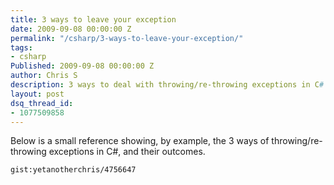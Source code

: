 ```yaml
---
title: 3 ways to leave your exception
date: 2009-09-08 00:00:00 Z
permalink: "/csharp/3-ways-to-leave-your-exception/"
tags:
- csharp
Published: 2009-09-08 00:00:00 Z
author: Chris S
description: 3 ways to deal with throwing/re-throwing exceptions in C#
layout: post
dsq_thread_id:
- 1077509858
---
```


Below is a small reference showing, by example, the 3 ways of throwing/re-throwing exceptions in C#, and their outcomes.

<!--more-->

  
`gist:yetanotherchris/4756647`
